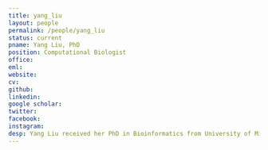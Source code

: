 ```yaml
---
title: yang_liu
layout: people
permalink: /people/yang_liu
status: current
pname: Yang Liu, PhD
position: Computational Biologist
office:
eml:
website:
cv:
github:
linkedin:
google scholar:
twitter:
facebook:
instagram:
desp: Yang Liu received her PhD in Bioinformatics from University of Missouri-Columbia in 2019. Yang's research focused on deep learning method developent for genome-wide association study and biomarker detection. Her work is currently focused on developing the Cancer Immunologic Data Commons (CIDC). Her interests fall in machine learning, multi-omics data integration, immunology and translational cancer genomics.
---
```

